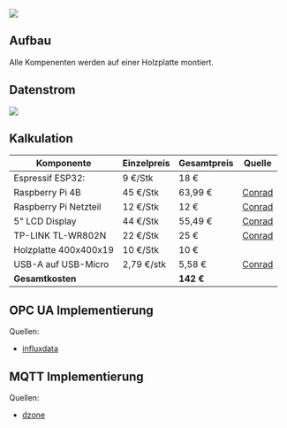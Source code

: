 ![](./src/microfab.png)

## Aufbau

Alle Kompenenten werden auf einer Holzplatte montiert.

## Datenstrom

![](./src/datenstrom.png)

## Kalkulation

Komponente              | Einzelpreis       | Gesamtpreis       | Quelle
------------------------|-------------------|-------------------|--------
Espressif ESP32:        | 9 €/Stk           | 18 €              |
Raspberry Pi 4B         | 45 €/Stk          | 63,99 €           | [Conrad](https://www.conrad.de/de/p/raspberry-pi-4-b-2-gb-4-x-1-5-ghz-raspberry-pi-2138863.html)
Raspberry Pi Netzteil   | 12 €/Stk          | 12 €              | [Conrad](https://www.conrad.de/de/p/raspberry-pi-steckernetzteil-festspannung-passend-fuer-entwicklungskits-raspberry-pi-ausgangsstrom-max-3000-ma-1-2140238.html)
5" LCD Display          | 44 €/Stk          | 55,49 €           | [Conrad](https://www.conrad.de/de/p/joy-it-rb-lcd5-touchscreen-modul-12-7-cm-5-zoll-800-x-480-pixel-passend-fuer-entwicklungskits-raspberry-pi-inkl-to-1503822.html#attributesNotes_delivery)
TP-LINK TL-WR802N       | 22 €/Stk          | 25 €              | [Conrad](https://www.conrad.de/de/p/tp-link-tl-wr802n-wlan-router-2-4-ghz-300-mbit-s-1368688.html)
Holzplatte 400x400x19   | 10 €/Stk          | 10 €              |
USB-A auf USB-Micro     | 2,79 €/stk        | 5,58 €            | [Conrad](https://www.conrad.de/de/p/realpower-usb-kabel-usb-2-0-usb-a-stecker-usb-micro-b-stecker-60-00-cm-schwarz-2304825.html)
**Gesamtkosten**        |                   | **142 €**         |

## OPC UA Implementierung

Quellen:
+ [influxdata](https://www.influxdata.com/integration/opcua/)

## MQTT Implementierung

Quellen:
+ [dzone](https://dzone.com/articles/raspberry-pi-iot-sensors-influxdb-mqtt-and-grafana)